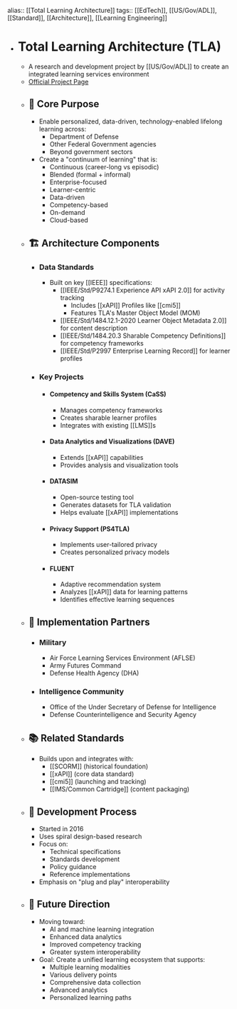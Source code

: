 alias:: [[Total Learning Architecture]]
tags:: [[EdTech]], [[US/Gov/ADL]], [[Standard]], [[Architecture]], [[Learning Engineering]]

- # Total Learning Architecture (TLA)
	- A research and development project by [[US/Gov/ADL]] to create an integrated learning services environment
	- [Official Project Page](https://www.adlnet.gov/projects/tla/)
	- ## 🎯 Core Purpose
		- Enable personalized, data-driven, technology-enabled lifelong learning across:
			- Department of Defense
			- Other Federal Government agencies
			- Beyond government sectors
		- Create a "continuum of learning" that is:
			- Continuous (career-long vs episodic)
			- Blended (formal + informal)
			- Enterprise-focused
			- Learner-centric
			- Data-driven
			- Competency-based
			- On-demand
			- Cloud-based
	- ## 🏗️ Architecture Components
		- ### Data Standards
			- Built on key [[IEEE]] specifications:
				- [[IEEE/Std/P9274.1 Experience API xAPI 2.0]] for activity tracking
					- Includes [[xAPI]] Profiles like [[cmi5]]
					- Features TLA's Master Object Model (MOM)
				- [[IEEE/Std/1484.12.1-2020 Learner Object Metadata 2.0]] for content description
				- [[IEEE/Std/1484.20.3 Sharable Competency Definitions]] for competency frameworks
				- [[IEEE/Std/P2997 Enterprise Learning Record]] for learner profiles
		- ### Key Projects
			- #### Competency and Skills System (CaSS)
				- Manages competency frameworks
				- Creates sharable learner profiles
				- Integrates with existing [[LMS]]s
			- #### Data Analytics and Visualizations (DAVE)
				- Extends [[xAPI]] capabilities
				- Provides analysis and visualization tools
			- #### DATASIM
				- Open-source testing tool
				- Generates datasets for TLA validation
				- Helps evaluate [[xAPI]] implementations
			- #### Privacy Support (PS4TLA)
				- Implements user-tailored privacy
				- Creates personalized privacy models
			- #### FLUENT
				- Adaptive recommendation system
				- Analyzes [[xAPI]] data for learning patterns
				- Identifies effective learning sequences
	- ## 🤝 Implementation Partners
		- ### Military
			- Air Force Learning Services Environment (AFLSE)
			- Army Futures Command
			- Defense Health Agency (DHA)
		- ### Intelligence Community
			- Office of the Under Secretary of Defense for Intelligence
			- Defense Counterintelligence and Security Agency
	- ## 📚 Related Standards
		- Builds upon and integrates with:
			- [[SCORM]] (historical foundation)
			- [[xAPI]] (core data standard)
			- [[cmi5]] (launching and tracking)
			- [[IMS/Common Cartridge]] (content packaging)
	- ## 🔄 Development Process
		- Started in 2016
		- Uses spiral design-based research
		- Focus on:
			- Technical specifications
			- Standards development
			- Policy guidance
			- Reference implementations
		- Emphasis on "plug and play" interoperability
	- ## 🎯 Future Direction
		- Moving toward:
			- AI and machine learning integration
			- Enhanced data analytics
			- Improved competency tracking
			- Greater system interoperability
		- Goal: Create a unified learning ecosystem that supports:
			- Multiple learning modalities
			- Various delivery points
			- Comprehensive data collection
			- Advanced analytics
			- Personalized learning paths